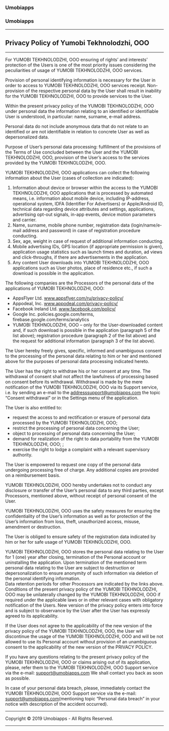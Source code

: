 ### Umobiapps

### Umobiapps

* * *

## Privacy Policy of Yumobi Tekhnolodzhi, OOO

* * *

For YUMOBI TEKHNOLODZHI, OOO ensuring of rights’ and interests’ protection of
the Users is one of the most priority issues considering the peculiarities of
usage of YUMOBI TEKHNOLODZHI, OOO services.  

Provision of personal identifying information is necessary for the User in
order to access to YUMOBI TEKHNOLODZHI, OOO services receipt. Non-provision of
the respective personal data by the User shall result in inability for the
YUMOBI TEKHNOLODZHI, OOO to provide services to the User.  

Within the present privacy policy of the YUMOBI TEKHNOLODZHI, OOO under
personal data the information relating to an identified or identifiable User
is understood, in particular: name, surname, e-mail address.  

Personal data do not include anonymous data that do not relate to an
identified or are not identifiable in relation to concrete User as well as
depersonalized data.  

Purpose of User’s personal data processing: fulfillment of the provisions of
the Terms of Use concluded between the User and the YUMOBI TEKHNOLODZHI, OOO,
provision of the User’s access to the services provided by the YUMOBI
TEKHNOLODZHI, OOO.  

YUMOBI TEKHNOLODZHI, OOO applications can collect the following information
about the User (cases of collection are indicated):  

  1. Information about device or browser within the access to the YUMOBI TEKHNOLODZHI, OOO applications that is processed by automated means, i.e. information about mobile device, including IP-address, operational system, IDFA (Identifier For Advertisers) or Apple/Android ID, technical data regarding device attributes and settings, applications, advertising opt-out signals, in-app events, device motion parameters and carrier.
  2. Name, surname, mobile phone number, registration data (login/name/e-mail address and password) in case of registration procedure conducting.
  3. Sex, age, weight in case of request of additional information conducting.
  4. Mobile advertising IDs, GPS location (if appropriate permission is given), application usage statistics such as launch times and duration, ad views and click-throughs, if there are advertisements in the application.
  5. Any content User downloads into YUMOBI TEKHNOLODZHI, OOO applications such as User photos, place of residence etc., if such a download is possible in the application.

The following companies are the Processors of the personal data of the
applications of YUMOBI TEKHNOLODZHI, OOO:  

  * AppsFlyer Ltd. www.appsflyer.com/ru/privacy-policy/
  * Appodeal, Inc. www.appodeal.com/privacy-policy/
  * Facebook Ireland Ltd. www.facebook.com/policy/
  * Google Inc. policies.google.com/terms, firebase.google.com/terms/analytics
  * YUMOBI TEKHNOLODZHI, OOO – only for the User-downloaded content and, if such download is possible in the application (paragraph 5 of the list above); registration procedure (paragraph 2 of the list above) and the request for additional information (paragraph 3 of the list above).

The User hereby freely gives, specific, informed and unambiguous consent to
the processing of the personal data relating to him or her and mentioned above
for the purposes of personal data processing indicated hereto.  
  
The User has the right to withdraw his or her consent at any time. The
withdrawal of consent shall not affect the lawfulness of processing based on
consent before its withdrawal. Withdrawal is made by the mere notification of
the YUMOBI TEKHNOLODZHI, OOO via its Support service, i.e. by sending an
e-mail to the addresssupport@umobiapps.com the topic “Consent withdrawal” or
in the Settings menu of the application.  

The User is also entitled to:  

  * request the access to and rectification or erasure of personal data processed by the YUMOBI TEKHNOLODZHI, OOO;
  * restrict the processing of personal data concerning the User;
  * object to processing of personal data concerning the User;
  * demand for realization of the right to data portability from the YUMOBI TEKHNOLODZHI, OOO; ;
  * exercise the right to lodge a complaint with a relevant supervisory authority.

The User is empowered to request one copy of the personal data undergoing
processing free of charge. Any additional copies are provided on a
reimbursement basis.  

YUMOBI TEKHNOLODZHI, OOO hereby undertakes not to conduct any disclosure or
transfer of the User’s personal data to any third parties, except Processors,
mentioned above, without receipt of personal consent of the User.  

YUMOBI TEKHNOLODZHI, OOO uses the safety measures for ensuring the
confidentiality of the User’s information as well as for protection of the
User’s information from loss, theft, unauthorized access, misuse, amendment or
destruction.  

The User is obliged to ensure safety of the registration data indicated by him
or her for safe usage of YUMOBI TEKHNOLODZHI, OOO.  

YUMOBI TEKHNOLODZHI, OOO stores the personal data relating to the User for 1
(one) year after closing, termination of the Personal account or uninstalling
the application. Upon termination of the mentioned term personal data relating
to the User are subject to destruction or depersonalization to ensure
anonymity of such information via deletion of the personal identifying
information.  
Data retention periods for other Processors are indicated by the links above.  
Conditions of the present privacy policy of the YUMOBI TEKHNOLODZHI, OOO may
be unilaterally changed by the YUMOBI TEKHNOLODZHI, OOO if required under the
applicable laws or in other relevant cases with obligatory notification of the
Users. New version of the privacy policy enters into force and is subject to
observance by the User after the User has expressly agreed to its
applicability.  

If the User does not agree to the applicability of the new version of the
privacy policy of the YUMOBI TEKHNOLODZHI, OOO, the User will discontinue the
usage of the YUMOBI TEKHNOLODZHI, OOO and will be not allowed to use its
Personal account without provision of an unambiguous consent to the
applicability of the new version of the PRIVACY POLICY.  

If you have any questions relating to the present privacy policy of the YUMOBI
TEKHNOLODZHI, OOO or claims arising out of its application, please, refer them
to the YUMOBI TEKHNOLODZHI, OOO Support service via the e-mail:
support@umobiapps.com We shall contact you back as soon as possible.  

In case of your personal data breach, please, immediately contact the YUMOBI
TEKHNOLODZHI, OOO Support service via the e-mail:
support@umobiapps.com(mentioning topic “Personal data breach” in your notice
with description of the accident occurred).

* * *

Copyright © 2019 Umobiapps - All Rights Reserved.

* * *

#####

